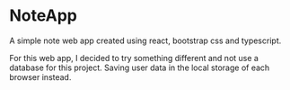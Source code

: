 # NoteApp

A simple note web app created using react, bootstrap css and typescript.

For this web app, I decided to try something different and not use a database for this project. Saving user data in the local storage of each browser instead. 
